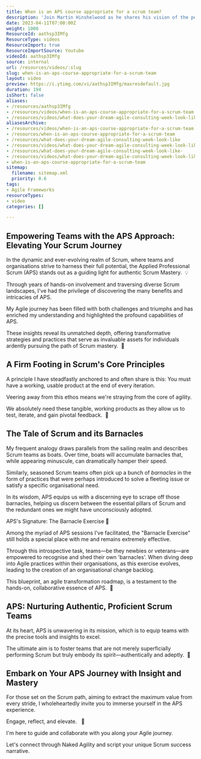 ```yaml
---
title: When is an APS course appropriate for a scrum team?
description: 'Join Martin Hinshelwood as he shares his vision of the perfect agile consulting week, highlighting the power of inspired teams in #agile and #scrum.'
date: 2023-04-11T07:00:00Z
weight: 1000
ResourceId: aathsp3IMfg
ResourceType: videos
ResourceImport: true
ResourceImportSource: Youtube
videoId: aathsp3IMfg
source: internal
url: /resources/videos/:slug
slug: when-is-an-aps-course-appropriate-for-a-scrum-team
layout: video
preview: https://i.ytimg.com/vi/aathsp3IMfg/maxresdefault.jpg
duration: 194
isShort: false
aliases:
- /resources/aathsp3IMfg
- /resources/videos/when-is-an-aps-course-appropriate-for-a-scrum-team
- /resources/videos/what-does-your-dream-agile-consulting-week-look-like
aliasesArchive:
- /resources/videos/when-is-an-aps-course-appropriate-for-a-scrum-team
- /resources/when-is-an-aps-course-appropriate-for-a-scrum-team
- /resources/what-does-your-dream-agile-consulting-week-look-like
- /resources/videos/what-does-your-dream-agile-consulting-week-look-like-
- /resources/what-does-your-dream-agile-consulting-week-look-like-
- /resources/videos/what-does-your-dream-agile-consulting-week-look-like
- when-is-an-aps-course-appropriate-for-a-scrum-team
sitemap:
  filename: sitemap.xml
  priority: 0.6
tags:
- Agile Frameworks
resourceTypes:
- video
categories: []

---
```

## Empowering Teams with the APS Approach: Elevating Your Scrum Journey

In the dynamic and ever-evolving realm of Scrum, where teams and organisations strive to harness their full potential, the Applied Professional Scrum (APS) stands out as a guiding light for authentic Scrum Mastery.  💡

Through years of hands-on involvement and traversing diverse Scrum landscapes, I've had the privilege of discovering the many benefits and intricacies of APS.

My Agile journey has been filled with both challenges and triumphs and has enriched my understanding and highlighted the profound capabilities of APS.

These insights reveal its unmatched depth, offering transformative strategies and practices that serve as invaluable assets for individuals ardently pursuing the path of Scrum mastery.  🚀

## A Firm Footing in Scrum's Core Principles

A principle I have steadfastly anchored to and often share is this: You must have a working, usable product at the end of every iteration.

Veering away from this ethos means we're straying from the core of agility.

We absolutely need these tangible, working products as they allow us to test, iterate, and gain pivotal feedback.  🚀

## The Tale of Scrum and its Barnacles

My frequent analogy draws parallels from the sailing realm and describes Scrum teams as boats. Over time, boats will accumulate barnacles that, while appearing minuscule, can dramatically hamper their speed.

Similarly, seasoned Scrum teams often pick up a bunch of _barnacles_ in the form of practices that were perhaps introduced to solve a fleeting issue or satisfy a specific organisational need.

In its wisdom, APS equips us with a discerning eye to scrape off those barnacles, helping us discern between the essential pillars of Scrum and the redundant ones we might have unconsciously adopted.

APS's Signature: The Barnacle Exercise 🔄

Among the myriad of APS sessions I've facilitated, the "Barnacle Exercise" still holds a special place with me and remains extremely effective.

Through this introspective task, teams—be they newbies or veterans—are empowered to recognise and shed their own 'barnacles'. When diving deep into Agile practices within their organisations, as this exercise evolves, leading to the creation of an organisational change backlog.

This blueprint, an agile transformation roadmap, is a testament to the hands-on, collaborative essence of APS.  🎯

## APS: Nurturing Authentic, Proficient Scrum Teams

At its heart, APS is unwavering in its mission, which is to equip teams with the precise tools and insights to excel.

The ultimate aim is to foster teams that are not merely superficially performing Scrum but truly embody its spirit—authentically and adeptly.  🎯

## Embark on Your APS Journey with Insight and Mastery

For those set on the Scrum path, aiming to extract the maximum value from every stride, I wholeheartedly invite you to immerse yourself in the APS experience.

Engage, reflect, and elevate.   🌟

I'm here to guide and collaborate with you along your Agile journey.

Let's connect through Naked Agility and script your unique Scrum success narrative.
